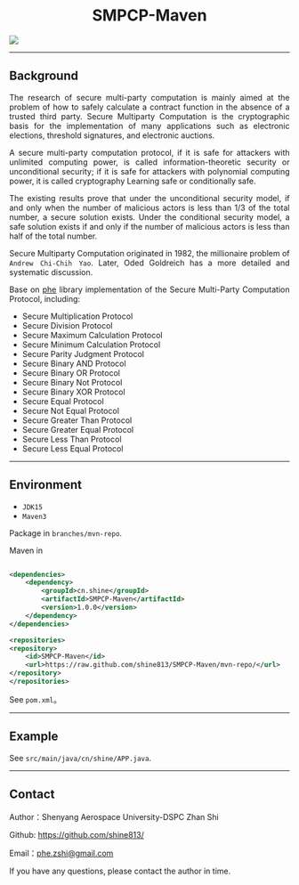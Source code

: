 <h1 align='center' >SMPCP-Maven</h1>

<a href="https://github.com/shine813/SMPCP-Maven"><img src="https://img.shields.io/badge/smpcp_maven-1.0.0-green"></a>

---

## Background

<div align="justify">
The research of secure multi-party computation is mainly aimed at the problem of how to safely calculate a contract function in the absence of a trusted third party. 
Secure Multiparty Computation is the cryptographic basis for the implementation of many applications such as electronic elections, threshold signatures, and electronic auctions.

A secure multi-party computation protocol, if it is safe for attackers with unlimited computing power, is called information-theoretic security or unconditional security; 
if it is safe for attackers with polynomial computing power, it is called cryptography Learning safe or conditionally safe.

The existing results prove that under the unconditional security model, if and only when the number of malicious 
actors is less than 1/3 of the total number, a secure solution exists. Under the conditional security model, 
a safe solution exists if and only if the number of malicious actors is less than half of the total number.

Secure Multiparty Computation originated in 1982, the millionaire problem of
`Andrew Chi-Chih Yao`. Later, Oded Goldreich has a more detailed and systematic
discussion.

Base on [phe](https://github.com/data61/python-paillier) library implementation of the Secure Multi-Party
Computation Protocol, including:

- Secure Multiplication Protocol
- Secure Division Protocol
- Secure Maximum Calculation Protocol
- Secure Minimum Calculation Protocol
- Secure Parity Judgment Protocol
- Secure Binary AND Protocol
- Secure Binary OR Protocol
- Secure Binary Not Protocol
- Secure Binary XOR Protocol
- Secure Equal Protocol
- Secure Not Equal Protocol
- Secure Greater Than Protocol
- Secure Greater Equal Protocol
- Secure Less Than Protocol
- Secure Less Equal Protocol

---

## Environment

- `JDK15`
- `Maven3`

Package in `branches/mvn-repo`.

Maven in

```xml

<dependencies>
    <dependency>
        <groupId>cn.shine</groupId>
        <artifactId>SMPCP-Maven</artifactId>
        <version>1.0.0</version>
    </dependency>
</dependencies>

<repositories>
<repository>
    <id>SMPCP-Maven</id>
    <url>https://raw.github.com/shine813/SMPCP-Maven/mvn-repo/</url>
</repository>
</repositories>
```

See `pom.xml`。

---

## Example

See `src/main/java/cn/shine/APP.java`.

---

## Contact

Author：Shenyang Aerospace University-DSPC Zhan Shi

Github: https://github.com/shine813/

Email：phe.zshi@gmail.com

If you have any questions, please contact the author in time.
